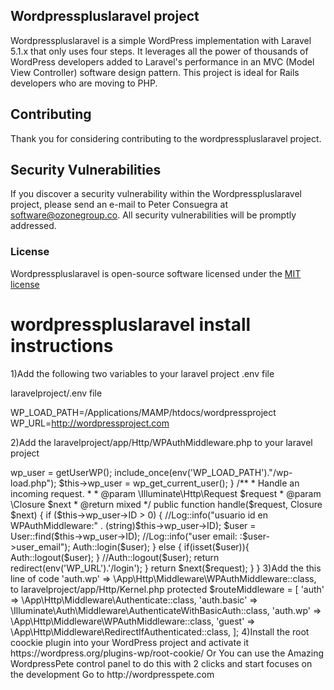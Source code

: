 ## Wordpresspluslaravel project

Wordpresspluslaravel is a simple WordPress implementation with Laravel 5.1.x that only uses four steps. It leverages all the power of thousands of WordPress developers added to Laravel's performance in an MVC (Model View Controller) software design pattern. This project is ideal for Rails developers who are moving to PHP. 

## Contributing

Thank you for considering contributing to the wordpresspluslaravel project.

## Security Vulnerabilities

If you discover a security vulnerability within the Wordpresspluslaravel project, please send an e-mail to Peter Consuegra at software@ozonegroup.co. All security vulnerabilities will be promptly addressed.

### License

Wordpresspluslaravel is open-source software licensed under the [MIT license](http://opensource.org/licenses/MIT)

# wordpresspluslaravel install instructions


1)Add the following two variables to your laravel project .env file

laravelproject/.env file

WP_LOAD_PATH=/Applications/MAMP/htdocs/wordpressproject
WP_URL=http://wordpressproject.com

2)Add the laravelproject/app/Http/WPAuthMiddleware.php to your laravel project

<?php

namespace App\Http\Middleware;

use Auth;
use Closure;
use App\User;
use Illuminate\Contracts\Auth\Guard;
use Log;

class WPAuthMiddleware
{
    protected $wp_user;

    public function __construct(Guard $auth)
    {
        //global $current_user;
        //$this->wp_user = getUserWP();
		
    	include_once(env('WP_LOAD_PATH')."/wp-load.php");  
	
        $this->wp_user = wp_get_current_user();
    }
    /**
     * Handle an incoming request.
     *
     * @param  \Illuminate\Http\Request  $request
     * @param  \Closure  $next
     * @return mixed
     */
    public function handle($request, Closure $next)
    {

        if ($this->wp_user->ID > 0) {
			//Log::info("usuario id en WPAuthMiddleware:" . (string)$this->wp_user->ID);
            $user = User::find($this->wp_user->ID);
			//Log::info("user email: :$user->user_email");
            Auth::login($user);
        } else {

			if(isset($user)){
				Auth::logout($user);
			}

            //Auth::logout($user);

            return redirect(env('WP_URL').'/login');
        }
        return $next($request);
    }
}

3)Add the this line of code 'auth.wp' => \App\Http\Middleware\WPAuthMiddleware::class, to laravelproject/app/Http/Kernel.php

protected $routeMiddleware = [
        'auth' => \App\Http\Middleware\Authenticate::class,
        'auth.basic' => \Illuminate\Auth\Middleware\AuthenticateWithBasicAuth::class,
		'auth.wp' => \App\Http\Middleware\WPAuthMiddleware::class,
        'guest' => \App\Http\Middleware\RedirectIfAuthenticated::class,
];

4)Install the root coockie plugin into your WordPress project and activate it 

https://wordpress.org/plugins-wp/root-cookie/



Or You can use the Amazing WordpressPete control panel to do this with 2 clicks and start focuses on the development

Go to http://wordpresspete.com






